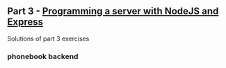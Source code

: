 ## Part 3 - [Programming a server with NodeJS and Express](https://fullstackopen.com/en/part3)

Solutions of part 3 exercises

### phonebook backend